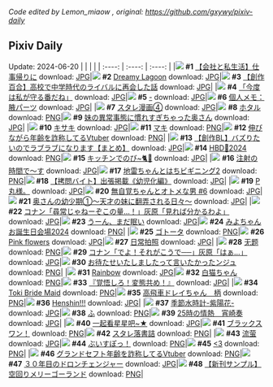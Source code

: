 *Code edited by Lemon_miaow , original: https://github.com/gxywy/pixiv-daily*
## Pixiv Daily 
Update: 2024-06-20
|      |      |      |
| :----: | :----: | :----: |
|![](https://pximg.lemonmiaow.xyz/c/240x480/img-master/img/2024/06/18/12/00/12/119747195_p0_master1200.jpg) **#1** [【会社と私生活】仕事帰りに](https://www.pixiv.net/artworks/119747195) download: [JPG](https://pximg.lemonmiaow.xyz/img-original/img/2024/06/18/12/00/12/119747195_p0.jpg)|![](https://pximg.lemonmiaow.xyz/c/240x480/img-master/img/2024/06/19/00/00/41/119764079_p0_master1200.jpg) **#2** [Dreamy Lagoon](https://www.pixiv.net/artworks/119764079) download: [JPG](https://pximg.lemonmiaow.xyz/img-original/img/2024/06/19/00/00/41/119764079_p0.jpg)|![](https://pximg.lemonmiaow.xyz/c/240x480/img-master/img/2024/06/18/19/37/06/119755812_p0_master1200.jpg) **#3** [【創作百合】高校で中学時代のライバルに再会した話](https://www.pixiv.net/artworks/119755812) download: [JPG](https://pximg.lemonmiaow.xyz/img-original/img/2024/06/18/19/37/06/119755812_p0.jpg)|
|![](https://pximg.lemonmiaow.xyz/c/240x480/img-master/img/2024/06/19/00/00/46/119764102_p0_master1200.jpg) **#4** [「今度は私が守る番だね」](https://www.pixiv.net/artworks/119764102) download: [JPG](https://pximg.lemonmiaow.xyz/img-original/img/2024/06/19/00/00/46/119764102_p0.jpg)|![](https://pximg.lemonmiaow.xyz/c/240x480/img-master/img/2024/06/18/00/00/33/119736161_p0_master1200.jpg) **#5** [-](https://www.pixiv.net/artworks/119736161) download: [JPG](https://pximg.lemonmiaow.xyz/img-original/img/2024/06/18/00/00/33/119736161_p0.jpg)|![](https://pximg.lemonmiaow.xyz/c/240x480/img-master/img/2024/06/18/06/00/07/119742447_p0_master1200.jpg) **#6** [個人メモ：腋パーツ](https://www.pixiv.net/artworks/119742447) download: [JPG](https://pximg.lemonmiaow.xyz/img-original/img/2024/06/18/06/00/07/119742447_p0.jpg)|
|![](https://pximg.lemonmiaow.xyz/c/240x480/img-master/img/2024/06/18/22/09/47/119760525_p0_master1200.jpg) **#7** [スタレ漫画④](https://www.pixiv.net/artworks/119760525) download: [JPG](https://pximg.lemonmiaow.xyz/img-original/img/2024/06/18/22/09/47/119760525_p0.jpg)|![](https://pximg.lemonmiaow.xyz/c/240x480/img-master/img/2024/06/19/00/00/35/119764067_p0_master1200.jpg) **#8** [ホタル](https://www.pixiv.net/artworks/119764067) download: [PNG](https://pximg.lemonmiaow.xyz/img-original/img/2024/06/19/00/00/35/119764067_p0.png)|![](https://pximg.lemonmiaow.xyz/c/240x480/img-master/img/2024/06/18/00/08/59/119736730_p0_master1200.jpg) **#9** [妹の異常事態に慣れすぎちゃった奥さん](https://www.pixiv.net/artworks/119736730) download: [JPG](https://pximg.lemonmiaow.xyz/img-original/img/2024/06/18/00/08/59/119736730_p0.jpg)|
|![](https://pximg.lemonmiaow.xyz/c/240x480/img-master/img/2024/06/18/00/00/23/119736125_p0_master1200.jpg) **#10** [キサキ](https://www.pixiv.net/artworks/119736125) download: [JPG](https://pximg.lemonmiaow.xyz/img-original/img/2024/06/18/00/00/23/119736125_p0.jpg)|![](https://pximg.lemonmiaow.xyz/c/240x480/img-master/img/2024/06/18/04/31/42/119741675_p0_master1200.jpg) **#11** [マキ](https://www.pixiv.net/artworks/119741675) download: [PNG](https://pximg.lemonmiaow.xyz/img-original/img/2024/06/18/04/31/42/119741675_p0.png)|![](https://pximg.lemonmiaow.xyz/c/240x480/img-master/img/2024/06/18/20/16/25/119756957_p0_master1200.jpg) **#12** [伸びながら年齢を詐称してるVtuber](https://www.pixiv.net/artworks/119756957) download: [PNG](https://pximg.lemonmiaow.xyz/img-original/img/2024/06/18/20/16/25/119756957_p0.png)|
|![](https://pximg.lemonmiaow.xyz/c/240x480/img-master/img/2024/06/19/17/30/25/119780209_p0_master1200.jpg) **#13** [【創作BL】バズりたいのでラブラブになります【まとめ】](https://www.pixiv.net/artworks/119780209) download: [JPG](https://pximg.lemonmiaow.xyz/img-original/img/2024/06/19/17/30/25/119780209_p0.jpg)|![](https://pximg.lemonmiaow.xyz/c/240x480/img-master/img/2024/06/18/13/31/11/119748696_p0_master1200.jpg) **#14** [HBD🍃2024](https://www.pixiv.net/artworks/119748696) download: [PNG](https://pximg.lemonmiaow.xyz/img-original/img/2024/06/18/13/31/11/119748696_p0.png)|![](https://pximg.lemonmiaow.xyz/c/240x480/img-master/img/2024/06/18/10/00/05/119745437_p0_master1200.jpg) **#15** [キッチンでのび~🐈🐾](https://www.pixiv.net/artworks/119745437) download: [JPG](https://pximg.lemonmiaow.xyz/img-original/img/2024/06/18/10/00/05/119745437_p0.jpg)|
|![](https://pximg.lemonmiaow.xyz/c/240x480/img-master/img/2024/06/18/20/37/25/119757530_p0_master1200.jpg) **#16** [注射の時間で〜す](https://www.pixiv.net/artworks/119757530) download: [JPG](https://pximg.lemonmiaow.xyz/img-original/img/2024/06/18/20/37/25/119757530_p0.jpg)|![](https://pximg.lemonmiaow.xyz/c/240x480/img-master/img/2024/06/18/12/01/40/119747285_p0_master1200.jpg) **#17** [地雷ちゃんとはちビギニング2](https://www.pixiv.net/artworks/119747285) download: [PNG](https://pximg.lemonmiaow.xyz/img-original/img/2024/06/18/12/01/40/119747285_p0.png)|![](https://pximg.lemonmiaow.xyz/c/240x480/img-master/img/2024/06/18/20/00/16/119756464_p0_master1200.jpg) **#18** [【拷問バイト】出張掲載《幼児化編》](https://www.pixiv.net/artworks/119756464) download: [JPG](https://pximg.lemonmiaow.xyz/img-original/img/2024/06/18/20/00/16/119756464_p0.jpg)|
|![](https://pximg.lemonmiaow.xyz/c/240x480/img-master/img/2024/06/18/00/59/04/119738267_p0_master1200.jpg) **#19** [P丸様。](https://www.pixiv.net/artworks/119738267) download: [JPG](https://pximg.lemonmiaow.xyz/img-original/img/2024/06/18/00/59/04/119738267_p0.jpg)|![](https://pximg.lemonmiaow.xyz/c/240x480/img-master/img/2024/06/19/23/55/31/119791328_p0_master1200.jpg) **#20** [無自覚ちゃんとオトメな男 #6](https://www.pixiv.net/artworks/119791328) download: [JPG](https://pximg.lemonmiaow.xyz/img-original/img/2024/06/19/23/55/31/119791328_p0.jpg)|![](https://pximg.lemonmiaow.xyz/c/240x480/img-master/img/2024/06/19/00/10/35/119764641_p0_master1200.jpg) **#21** [奥さんの幼少期①～天才の妹に翻弄される日々～](https://www.pixiv.net/artworks/119764641) download: [JPG](https://pximg.lemonmiaow.xyz/img-original/img/2024/06/19/00/10/35/119764641_p0.jpg)|
|![](https://pximg.lemonmiaow.xyz/c/240x480/img-master/img/2024/06/18/18/12/31/119753607_p0_master1200.jpg) **#22** [コナン「尋常じゃねーぞこの量…！」灰原「見れば分かるわよ」](https://www.pixiv.net/artworks/119753607) download: [JPG](https://pximg.lemonmiaow.xyz/img-original/img/2024/06/18/18/12/31/119753607_p0.jpg)|![](https://pximg.lemonmiaow.xyz/c/240x480/img-master/img/2024/06/18/00/00/13/119736087_p0_master1200.jpg) **#23** [うーん、まだ眠い](https://www.pixiv.net/artworks/119736087) download: [JPG](https://pximg.lemonmiaow.xyz/img-original/img/2024/06/18/00/00/13/119736087_p0.jpg)|![](https://pximg.lemonmiaow.xyz/c/240x480/img-master/img/2024/06/18/00/37/22/119737686_p0_master1200.jpg) **#24** [みよちゃんお誕生日会場2024](https://www.pixiv.net/artworks/119737686) download: [PNG](https://pximg.lemonmiaow.xyz/img-original/img/2024/06/18/00/37/22/119737686_p0.png)|
|![](https://pximg.lemonmiaow.xyz/c/240x480/img-master/img/2024/06/18/19/41/20/119755905_p0_master1200.jpg) **#25** [ゴトータ](https://www.pixiv.net/artworks/119755905) download: [PNG](https://pximg.lemonmiaow.xyz/img-original/img/2024/06/18/19/41/20/119755905_p0.png)|![](https://pximg.lemonmiaow.xyz/c/240x480/img-master/img/2024/06/19/18/34/18/119781705_p0_master1200.jpg) **#26** [Pink flowers](https://www.pixiv.net/artworks/119781705) download: [JPG](https://pximg.lemonmiaow.xyz/img-original/img/2024/06/19/18/34/18/119781705_p0.jpg)|![](https://pximg.lemonmiaow.xyz/c/240x480/img-master/img/2024/06/19/15/00/04/119777686_p0_master1200.jpg) **#27** [日常拍照](https://www.pixiv.net/artworks/119777686) download: [JPG](https://pximg.lemonmiaow.xyz/img-original/img/2024/06/19/15/00/04/119777686_p0.jpg)|
|![](https://pximg.lemonmiaow.xyz/c/240x480/img-master/img/2024/06/19/00/01/12/119764162_p0_master1200.jpg) **#28** [无题](https://www.pixiv.net/artworks/119764162) download: [PNG](https://pximg.lemonmiaow.xyz/img-original/img/2024/06/19/00/01/12/119764162_p0.png)|![](https://pximg.lemonmiaow.xyz/c/240x480/img-master/img/2024/06/19/09/02/40/119772773_p0_master1200.jpg) **#29** [コナン「でよ！それがこうで──」灰原「はぁ…」](https://www.pixiv.net/artworks/119772773) download: [JPG](https://pximg.lemonmiaow.xyz/img-original/img/2024/06/19/09/02/40/119772773_p0.jpg)|![](https://pximg.lemonmiaow.xyz/c/240x480/img-master/img/2024/06/18/21/18/54/119758875_p0_master1200.jpg) **#30** [お待たせいたしましたって言いたかったンジュ](https://www.pixiv.net/artworks/119758875) download: [PNG](https://pximg.lemonmiaow.xyz/img-original/img/2024/06/18/21/18/54/119758875_p0.png)|
|![](https://pximg.lemonmiaow.xyz/c/240x480/img-master/img/2024/06/19/18/30/37/119781620_p0_master1200.jpg) **#31** [Rainbow](https://www.pixiv.net/artworks/119781620) download: [JPG](https://pximg.lemonmiaow.xyz/img-original/img/2024/06/19/18/30/37/119781620_p0.jpg)|![](https://pximg.lemonmiaow.xyz/c/240x480/img-master/img/2024/06/18/00/00/26/119736139_p0_master1200.jpg) **#32** [白猫ちゃん](https://www.pixiv.net/artworks/119736139) download: [PNG](https://pximg.lemonmiaow.xyz/img-original/img/2024/06/18/00/00/26/119736139_p0.png)|![](https://pximg.lemonmiaow.xyz/c/240x480/img-master/img/2024/06/18/00/00/49/119736226_p0_master1200.jpg) **#33** [『覚悟しろ！変態共め！』](https://www.pixiv.net/artworks/119736226) download: [JPG](https://pximg.lemonmiaow.xyz/img-original/img/2024/06/18/00/00/49/119736226_p0.jpg)|
|![](https://pximg.lemonmiaow.xyz/c/240x480/img-master/img/2024/06/19/13/04/16/119776097_p0_master1200.jpg) **#34** [Toki Bride Maid](https://www.pixiv.net/artworks/119776097) download: [PNG](https://pximg.lemonmiaow.xyz/img-original/img/2024/06/19/13/04/16/119776097_p0.png)|![](https://pximg.lemonmiaow.xyz/c/240x480/img-master/img/2024/06/19/09/37/21/119773201_p0_master1200.jpg) **#35** [高飛車ドレイちゃん　柄](https://www.pixiv.net/artworks/119773201) download: [PNG](https://pximg.lemonmiaow.xyz/img-original/img/2024/06/19/09/37/21/119773201_p0.png)|![](https://pximg.lemonmiaow.xyz/c/240x480/img-master/img/2024/06/19/12/27/36/119775458_p0_master1200.jpg) **#36** [Henshin!!!](https://www.pixiv.net/artworks/119775458) download: [JPG](https://pximg.lemonmiaow.xyz/img-original/img/2024/06/19/12/27/36/119775458_p0.jpg)|
|![](https://pximg.lemonmiaow.xyz/c/240x480/img-master/img/2024/06/18/20/04/35/119756663_p0_master1200.jpg) **#37** [季節水時計-紫陽花-](https://www.pixiv.net/artworks/119756663) download: [JPG](https://pximg.lemonmiaow.xyz/img-original/img/2024/06/18/20/04/35/119756663_p0.jpg)|![](https://pximg.lemonmiaow.xyz/c/240x480/img-master/img/2024/06/19/04/30/01/119769477_p0_master1200.jpg) **#38** [ふ](https://www.pixiv.net/artworks/119769477) download: [PNG](https://pximg.lemonmiaow.xyz/img-original/img/2024/06/19/04/30/01/119769477_p0.png)|![](https://pximg.lemonmiaow.xyz/c/240x480/img-master/img/2024/06/18/00/05/09/119736551_p0_master1200.jpg) **#39** [25時の情熱　宵崎奏](https://www.pixiv.net/artworks/119736551) download: [JPG](https://pximg.lemonmiaow.xyz/img-original/img/2024/06/18/00/05/09/119736551_p0.jpg)|
|![](https://pximg.lemonmiaow.xyz/c/240x480/img-master/img/2024/06/19/13/08/51/119776152_p0_master1200.jpg) **#40** [一起看星星吧~★](https://www.pixiv.net/artworks/119776152) download: [JPG](https://pximg.lemonmiaow.xyz/img-original/img/2024/06/19/13/08/51/119776152_p0.jpg)|![](https://pximg.lemonmiaow.xyz/c/240x480/img-master/img/2024/06/18/05/22/53/119742131_p0_master1200.jpg) **#41** [ブラックスワン！](https://www.pixiv.net/artworks/119742131) download: [PNG](https://pximg.lemonmiaow.xyz/img-original/img/2024/06/18/05/22/53/119742131_p0.png)|![](https://pximg.lemonmiaow.xyz/c/240x480/img-master/img/2024/06/19/22/53/00/119789327_p0_master1200.jpg) **#42** [スタレ落書詰](https://www.pixiv.net/artworks/119789327) download: [PNG](https://pximg.lemonmiaow.xyz/img-original/img/2024/06/19/22/53/00/119789327_p0.png)|
|![](https://pximg.lemonmiaow.xyz/c/240x480/img-master/img/2024/06/18/20/23/59/119757164_p0_master1200.jpg) **#43** [流萤](https://www.pixiv.net/artworks/119757164) download: [JPG](https://pximg.lemonmiaow.xyz/img-original/img/2024/06/18/20/23/59/119757164_p0.jpg)|![](https://pximg.lemonmiaow.xyz/c/240x480/img-master/img/2024/06/18/00/49/16/119737981_p0_master1200.jpg) **#44** [ぶいすぽっ！](https://www.pixiv.net/artworks/119737981) download: [PNG](https://pximg.lemonmiaow.xyz/img-original/img/2024/06/18/00/49/16/119737981_p0.png)|![](https://pximg.lemonmiaow.xyz/c/240x480/img-master/img/2024/06/18/08/58/08/119744622_p0_master1200.jpg) **#45** [<3](https://www.pixiv.net/artworks/119744622) download: [PNG](https://pximg.lemonmiaow.xyz/img-original/img/2024/06/18/08/58/08/119744622_p0.png)|
|![](https://pximg.lemonmiaow.xyz/c/240x480/img-master/img/2024/06/19/21/35/57/119786759_p0_master1200.jpg) **#46** [グランドセフト年齢を詐称してるVtuber](https://www.pixiv.net/artworks/119786759) download: [PNG](https://pximg.lemonmiaow.xyz/img-original/img/2024/06/19/21/35/57/119786759_p0.png)|![](https://pximg.lemonmiaow.xyz/c/240x480/img-master/img/2024/06/18/00/40/28/119737781_p0_master1200.jpg) **#47** [３０年目のドロンチェンジャー](https://www.pixiv.net/artworks/119737781) download: [JPG](https://pximg.lemonmiaow.xyz/img-original/img/2024/06/18/00/40/28/119737781_p0.jpg)|![](https://pximg.lemonmiaow.xyz/c/240x480/img-master/img/2024/06/18/16/41/57/119751559_p0_master1200.jpg) **#48** [【新刊サンプル】空回りメリーゴーランド](https://www.pixiv.net/artworks/119751559) download: [PNG](https://pximg.lemonmiaow.xyz/img-original/img/2024/06/18/16/41/57/119751559_p0.png)|
